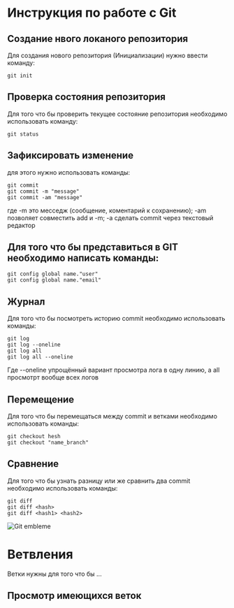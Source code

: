 # **Инструкция по работе с Git**

## Создание нвого локаного репозитория

Для создания нового репозитория (Инициализации) нужно ввести команду:

    git init

## Проверка состояния репозитория 

Для того что бы проверить текущее состояние репозитория необходимо использовать команду:

    git status

## Зафиксировать изменение

для этого нужно использовать команды:

    git commit
    git commit -m "message"
    git commit -am "message"
где -m это месседж (сообщение, коментарий к сохранению);
-am позволяет совместить add и -m;
-a сделать commit через текстовый редактор 

## Для того что бы представиться в GIT необходимо написать команды:

    git config global name."user"
    git config global name."email"

## Журнал

Для того что бы посмотреть историю commit необходимо использовать команды:

    git log
    git log --oneline
    git log all
    git log all --oneline
Где --oneline упрощённый вариант просмотра лога в одну линию, а all просмотрт вообще всех логов 

## Перемещение 

Для того что бы перемещаться между commit и ветками необходимо использовать команды:

    git checkout hesh
    git checkout "name_branch"

## Сравнение

Для того что бы узнать разницу или же сравнить два commit необходимо использовать команды:

    git diff
    git diff <hash>
    git diff <hash1> <hash2>

![Git embleme](img/git_pick.PNG) 

# Ветвления 

Ветки нужны для того что бы ...

## Просмотр имеющихся веток 
